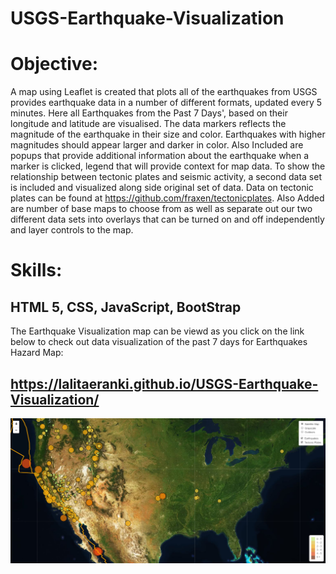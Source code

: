 # USGS-Earthquake-Visualization
# Objective: 
 A map using Leaflet  is created that plots all of the earthquakes from USGS provides earthquake data in a number of different formats, updated every 5 minutes. Here all Earthquakes from the Past 7 Days', based on their longitude and latitude are visualised.
The data markers reflects the magnitude of the earthquake in their size and color. Earthquakes with higher magnitudes should appear larger and darker in color.
Also Included are  popups that provide additional information about the earthquake when a marker is clicked, legend that will provide context for  map data.
To show the relationship between tectonic plates and seismic activity, a second data set is included and visualized along side original set of data. Data on tectonic plates can be found at https://github.com/fraxen/tectonicplates.
Also Added are number of base maps to choose from as well as separate out our two different data sets into overlays that can be turned on and off independently and layer controls to the map.

# Skills:
## HTML 5, CSS, JavaScript, BootStrap


The Earthquake Visualization map can be viewd as you click on the link below to check out data visualization of the past 7 days for Earthquakes Hazard Map:
## https://lalitaeranki.github.io/USGS-Earthquake-Visualization/
![alt text](https://github.com/Lalitaeranki/USGS-Earthquake-Visualization/blob/master/earthquake_visualization.png)
